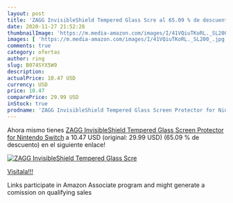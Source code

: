 ```yaml
---
layout: post
title: 'ZAGG InvisibleShield Tempered Glass Scre al 65.09 % de descuento'
date: 2020-11-27 21:52:28
thumbnailImage: 'https://m.media-amazon.com/images/I/41VQiuTKoRL._SL200_.jpg'
images: [ 'https://m.media-amazon.com/images/I/41VQiuTKoRL._SL200_.jpg' ]
comments: true
category: ofertas
author: ring
slug: B074SYX5W9
description:
actualPrice: 10.47 USD
currency: USD
price: 10.47
comparePrice: 29.99 USD
inStock: true
prodname: 'ZAGG InvisibleShield Tempered Glass Screen Protector for Nintendo Switch'
---
```


Ahora mismo tienes [ZAGG InvisibleShield Tempered Glass Screen Protector for Nintendo Switch](https://www.amazon.com/dp/B074SYX5W9/?tag=tolees-20) a 10.47 USD (original: 29.99 USD) (65.09 %  de descuento) en el siguiente enlace!

[![ZAGG InvisibleShield Tempered Glass Scre](https://m.media-amazon.com/images/I/41VQiuTKoRL._SL200_.jpg)](https://www.amazon.com/dp/B074SYX5W9/?tag=tolees-20)

[Visítala!!!](https://www.amazon.com/dp/B074SYX5W9/?tag=tolees-20)

Links participate in Amazon Associate program and might generate a comission on qualifying sales

